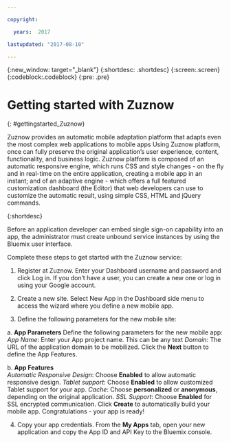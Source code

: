 ```yaml
---

copyright:

  years:  2017

lastupdated: "2017-08-10"

---
```


{:new_window: target="_blank"}
{:shortdesc: .shortdesc}
{:screen:.screen}
{:codeblock:.codeblock}
{:pre: .pre}

<!-- This template is for getting started with a Bluemix service. It is a task template intended to document productive use of the service. It is not intended for discovery and conceptual information.  -->

<!-- The name of this file should remain index.md.
Please delete out content examples and coding that you are not using for your service. -->

# Getting started with Zuznow
{: #gettingstarted_Zuznow}

<!-- Short description: REQUIRED -->

Zuznow provides an automatic mobile adaptation platform that adapts even the most complex web applications to mobile apps Using Zuznow platform, once can fully preserve the original application’s user experience, content, functionality, and business logic. Zuznow platform is composed of an automatic responsive engine, which runs CSS and style changes - on the fly and in real-time on the entire application, creating a mobile app in an instant; and of an adaptive engine - which offers a full featured customization dashboard (the Editor) that web developers can use to customize the automatic result, using simple CSS, HTML and jQuery commands.

{:shortdesc}


Before an application developer can embed single sign-on capability into an app, the administrator must create unbound service instances by using the Bluemix user interface.

<!-- Include a sentence to briefly introduce the steps. Examples: -->

Complete these steps to get started with the Zuznow service:

1. Register at Zuznow. Enter your Dashboard username and password and click Log in. If you don’t have a user, you can create a new one or log in using your Google account.

2. Create a new site. Select New App in the Dashboard side menu to access the wizard where you define a new mobile app.

3. Define the following parameters for the new mobile site:

  a. **App Parameters**  Define the following parameters for the new mobile app: 
  *App Name*: Enter your App project name. This can be any text 
  *Domain*: The URL of the application domain to be mobilized. 
  Click the **Next** button to define the App Features.

  b. **App Features**  
  *Automatic Responsive Design*: Choose **Enabled** to allow automatic responsive design.
  *Tablet support*: Choose **Enabled** to allow customized Tablet support for your app.
  *Cache*: Choose **personalized** or **anonymous**, depending on the original application.
  *SSL Support*: Choose **Enabled** for SSL encrypted communication.
  Click **Create** to automatically build your mobile app. Congratulations - your app is ready!

4. Copy your app credentials. From the **My Apps** tab, open your new application and copy the App ID and API Key to the Bluemix console.


<!-- Related links section: REQUIRED but moved to toc file (in your same folder).  Edit there by adding the following:


-->
